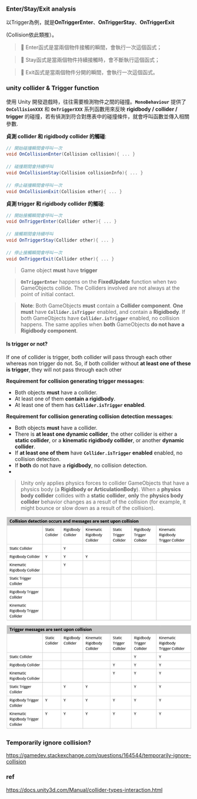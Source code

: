 ### Enter/Stay/Exit analysis

以Trigger為例，就是**OnTriggerEnter**、**OnTriggerStay**、**OnTriggerExit**

(Collision依此類推）。

> 📎 Enter函式是當兩個物件接觸的瞬間，會執行一次這個函式；

> 📎 Stay函式是當兩個物件持續接觸時，會不斷執行這個函式；

> 📎 Exit函式是當兩個物件分開的瞬間，會執行一次這個函式。


### unity collider & Trigger function
使用 Unity 開發遊戲時，往往需要檢測物件之間的碰撞。**`MonoBehaviour`** 提供了 **`OnCollisionXXX`** 和 **`OnTriggerXXX`** 系列函數用來反映 **rigidbody / collider / trigger** 的碰撞，若有偵測到符合對應表中的碰撞條件，就會呼叫函數並傳入相關參數.

**貞測 collider 和 rigidbody collider 的觸碰**: 
```cs
// 開始碰撞瞬間會呼叫一次
void OnCollisionEnter(Collision collision){ ... }　

// 碰撞期間會持續呼叫
void OnCollisionStay(Collision collisionInfo){ ... }

// 停止碰撞瞬間會呼叫一次
void OnCollisionExit(Collision other){ ... }
```

**貞測 trigger 和 rigidbody collider 的觸碰**: 
```cs
// 開始接觸瞬間會呼叫一次
void OnTriggerEnter(Collider other){ ... }

// 接觸期間會持續呼叫
void OnTriggerStay(Collider other){ ... }

// 停止接觸瞬間會呼叫一次
void OnTriggerExit(Collider other){ ... }
```

> Game object **must** have **trigger**

> **`OnTriggerEnter`** happens on the **FixedUpdate** function when two GameObjects collide. The Colliders involved are not always at the point of initial contact.

> **Note**: Both GameObjects **must** contain a **Collider component**. **One must** have **`Collider.isTrigger`** enabled, and contain a **Rigidbody**. If both GameObjects have **`Collider.isTrigger`** enabled, no collision happens. The same applies when **both** GameObjects **do not have a Rigidbody component**.


#### Is trigger or not?
If one of collider is trigger, both collider will pass through each other whereas non trigger do not. So, if both collider without **at least one of these is trigger**, they will not pass through each other

**Requirement for collision generating trigger messages**:
- Both objects **must** have a collider.
- At least one of them **contain a rigidbody**.
- At least one of them has **`Collider.isTrigger` enabled**.

**Requirement for collision generating collision detection messages**:
- Both objects **must** have a collider.
- There is **at least one dynamic collider**, the other collider is either a **static collider**, or a **kinematic rigidbody collider**, or another **dynamic collider**.
- If **at least one of them** have **`Collider.isTrigger` enabled** enabled, no collision detection.
- If **both** do not have a **rigidbody**, no collision detection.
- 

> Unity only applies physics forces to collider GameObjects that have a physics body (a **Rigidbody or ArticulationBody**). When a **physics body collider** collides with a **static collider**, **only** the **physics body collider** behavior changes as a result of the collision (for example, it might bounce or slow down as a result of the collision).

![](./img/trigger&collider.png)

### Temporarily ignore collision?

https://gamedev.stackexchange.com/questions/164544/temporarily-ignore-collision


### ref
https://docs.unity3d.com/Manual/collider-types-interaction.html


